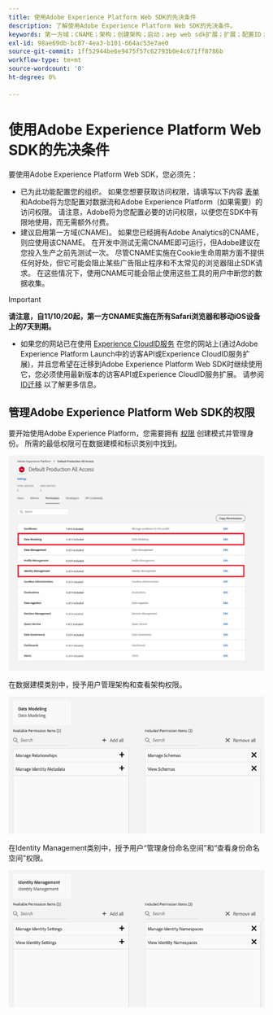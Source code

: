 ```yaml
---
title: 使用Adobe Experience Platform Web SDK的先决条件
description: 了解使用Adobe Experience Platform Web SDK的先决条件。
keywords: 第一方域；CNAME；架构；创建架构；启动；aep web sdk扩展；扩展；配置ID；配置工具；数据元素；创建数据元素；XDM对象；sendEvent；发送事件；
exl-id: 98ae69db-bc87-4ea3-b101-664ac53e7ae0
source-git-commit: 1ff52944be6e9475f57c62793b0e4c671ff8786b
workflow-type: tm+mt
source-wordcount: '0'
ht-degree: 0%

---
```


# 使用Adobe Experience Platform Web SDK的先决条件

要使用Adobe Experience Platform Web SDK，您必须先：

- 已为此功能配置您的组织。 如果您想要获取访问权限，请填写以下内容 [表单](https://adobe.ly/websdkaccess) 和Adobe将为您配置对数据流和Adobe Experience Platform（如果需要）的访问权限。 请注意，Adobe将为您配置必要的访问权限，以便您在SDK中有限地使用，而无需额外付费。
- 建议启用第一方域(CNAME)。 如果您已经拥有Adobe Analytics的CNAME，则应使用该CNAME。 在开发中测试无需CNAME即可运行，但Adobe建议在您投入生产之前先测试一次。 尽管CNAME实施在Cookie生命周期方面不提供任何好处，但它可能会阻止某些广告阻止程序和不太常见的浏览器阻止SDK请求。 在这些情况下，使用CNAME可能会阻止使用这些工具的用户中断您的数据收集。

>[!IMPORTANT]
>
>**请注意，自11/10/20起，第一方CNAME实施在所有Safari浏览器和移动iOS设备上的7天到期。**

- 如果您的网站已在使用 [Experience CloudID服务](https://experienceleague.adobe.com/docs/experience-platform/edge/identity/overview.html) 在您的网站上(通过Adobe Experience Platform Launch中的访客API或Experience CloudID服务扩展)，并且您希望在迁移到Adobe Experience Platform Web SDK时继续使用它，您必须使用最新版本的访客API或Experience CloudID服务扩展。 请参阅 [ID迁移](https://experienceleague.adobe.com/docs/experience-platform/edge/identity/overview.html?lang=en#identity) 以了解更多信息。

## 管理Adobe Experience Platform Web SDK的权限

要开始使用Adobe Experience Platform，您需要拥有 [权限](https://experienceleague.adobe.com/docs/experience-platform/access-control/home.html?lang=zh-Hans) 创建模式并管理身份。 所需的最低权限可在数据建模和标识类别中找到。

![](../images/AEP-permission-categories.png)

在数据建模类别中，授予用户管理架构和查看架构权限。

![](../images/data-modeling-permissions.png)

在Identity Management类别中，授予用户“管理身份命名空间”和“查看身份命名空间”权限。

![](../images/identity-management-permissions.png)
